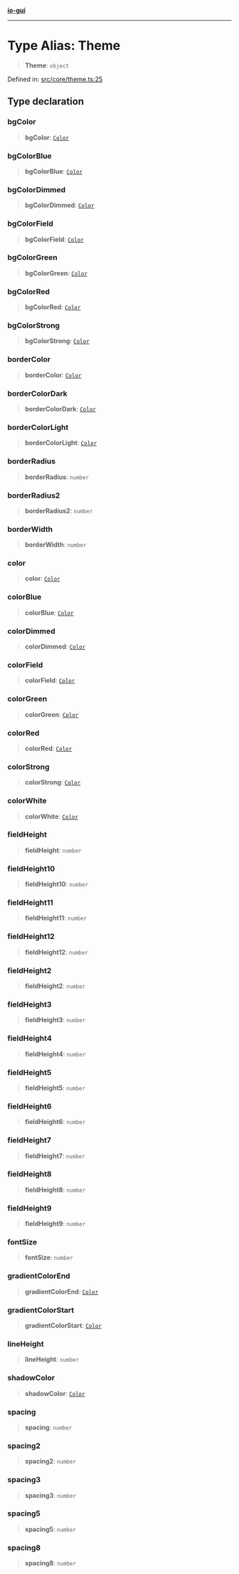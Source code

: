 [**io-gui**](../README.md)

***

# Type Alias: Theme

> **Theme**: `object`

Defined in: [src/core/theme.ts:25](https://github.com/io-gui/io/blob/main/src/core/theme.ts#L25)

## Type declaration

### bgColor

> **bgColor**: [`Color`](../classes/Color.md)

### bgColorBlue

> **bgColorBlue**: [`Color`](../classes/Color.md)

### bgColorDimmed

> **bgColorDimmed**: [`Color`](../classes/Color.md)

### bgColorField

> **bgColorField**: [`Color`](../classes/Color.md)

### bgColorGreen

> **bgColorGreen**: [`Color`](../classes/Color.md)

### bgColorRed

> **bgColorRed**: [`Color`](../classes/Color.md)

### bgColorStrong

> **bgColorStrong**: [`Color`](../classes/Color.md)

### borderColor

> **borderColor**: [`Color`](../classes/Color.md)

### borderColorDark

> **borderColorDark**: [`Color`](../classes/Color.md)

### borderColorLight

> **borderColorLight**: [`Color`](../classes/Color.md)

### borderRadius

> **borderRadius**: `number`

### borderRadius2

> **borderRadius2**: `number`

### borderWidth

> **borderWidth**: `number`

### color

> **color**: [`Color`](../classes/Color.md)

### colorBlue

> **colorBlue**: [`Color`](../classes/Color.md)

### colorDimmed

> **colorDimmed**: [`Color`](../classes/Color.md)

### colorField

> **colorField**: [`Color`](../classes/Color.md)

### colorGreen

> **colorGreen**: [`Color`](../classes/Color.md)

### colorRed

> **colorRed**: [`Color`](../classes/Color.md)

### colorStrong

> **colorStrong**: [`Color`](../classes/Color.md)

### colorWhite

> **colorWhite**: [`Color`](../classes/Color.md)

### fieldHeight

> **fieldHeight**: `number`

### fieldHeight10

> **fieldHeight10**: `number`

### fieldHeight11

> **fieldHeight11**: `number`

### fieldHeight12

> **fieldHeight12**: `number`

### fieldHeight2

> **fieldHeight2**: `number`

### fieldHeight3

> **fieldHeight3**: `number`

### fieldHeight4

> **fieldHeight4**: `number`

### fieldHeight5

> **fieldHeight5**: `number`

### fieldHeight6

> **fieldHeight6**: `number`

### fieldHeight7

> **fieldHeight7**: `number`

### fieldHeight8

> **fieldHeight8**: `number`

### fieldHeight9

> **fieldHeight9**: `number`

### fontSize

> **fontSize**: `number`

### gradientColorEnd

> **gradientColorEnd**: [`Color`](../classes/Color.md)

### gradientColorStart

> **gradientColorStart**: [`Color`](../classes/Color.md)

### lineHeight

> **lineHeight**: `number`

### shadowColor

> **shadowColor**: [`Color`](../classes/Color.md)

### spacing

> **spacing**: `number`

### spacing2

> **spacing2**: `number`

### spacing3

> **spacing3**: `number`

### spacing5

> **spacing5**: `number`

### spacing8

> **spacing8**: `number`
